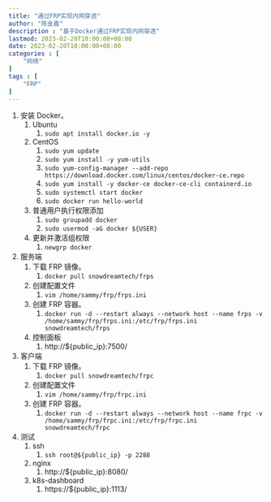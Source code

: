 ```yaml
---
title: "通过FRP实现内网穿透"
author: "陈金鑫"
description : "基于Docker通过FRP实现内网穿透"
lastmod: 2023-02-20T10:00:00+08:00
date: 2023-02-20T10:00:00+08:00
categories : [              
    "网络"
]
tags : [                    
    "FRP"
]
---
```

1. 安装 Docker。
    1. Ubuntu
        1. `sudo apt install docker.io -y`
    2. CentOS
        1. `sudo yum update`
        2. `sudo yum install -y yum-utils`
        3. `sudo yum-config-manager --add-repo https://download.docker.com/linux/centos/docker-ce.repo`
        4. `sudo yum install -y docker-ce docker-ce-cli containerd.io`
        5. `sudo systemctl start docker`
        6. `sudo docker run hello-world`
    3. 普通用户执行权限添加
        1. `sudo groupadd docker`
        2. `sudo usermod -aG docker ${USER}`
    4. 更新并激活组权限
        1. `newgrp docker`
2. 服务端
    1. 下载 FRP 镜像。
        1. `docker pull snowdreamtech/frps`
    2. 创建配置文件
        1. `vim /home/sammy/frp/frps.ini`
    3. 创建 FRP 容器。
        1. `docker run -d --restart always --network host --name frps -v /home/sammy/frp/frps.ini:/etc/frp/frps.ini snowdreamtech/frps`
    4. 控制面板
        1. http://${public_ip}:7500/
3. 客户端
    1. 下载 FRP 镜像。
        1. `docker pull snowdreamtech/frpc`
    2. 创建配置文件
        1. `vim /home/sammy/frp/frpc.ini`
    3. 创建 FRP 容器。
        1. `docker run -d --restart always --network host --name frpc -v /home/sammy/frp/frpc.ini:/etc/frp/frpc.ini snowdreamtech/frpc`
4. 测试
    1. ssh
        1. `ssh root@${public_ip} -p 2288`
    2. nginx
        1. http://${public_ip}:8080/
    3. k8s-dashboard
        1. https://${public_ip}:1113/

